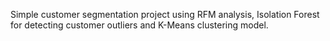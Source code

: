 Simple customer segmentation project using RFM analysis, Isolation Forest for detecting customer outliers and K-Means clustering model.
